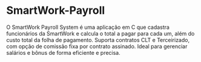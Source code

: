 # SmartWork-Payroll
O SmartWork Payroll System é uma aplicação em C que cadastra funcionários da SmartWork e calcula o total a pagar para cada um, além do custo total da folha de pagamento. Suporta contratos CLT e Terceirizado, com opção de comissão fixa por contrato assinado. Ideal para gerenciar salários e bônus de forma eficiente e precisa.
